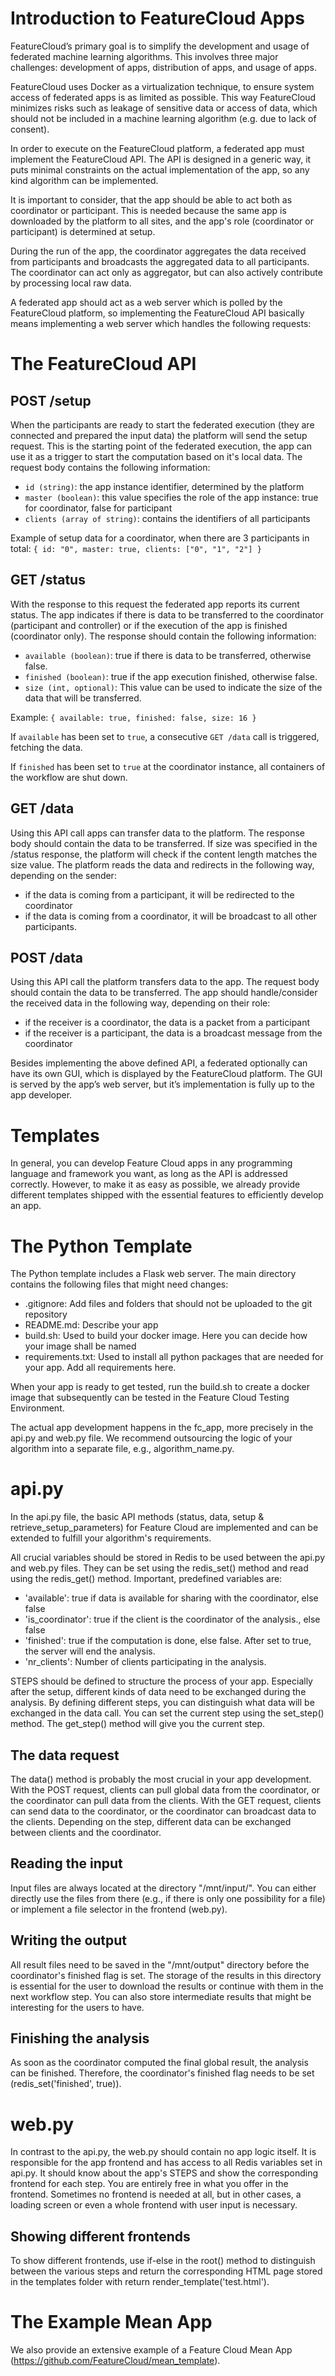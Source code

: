 # Introduction to FeatureCloud Apps

FeatureCloud’s primary goal is to simplify the development and usage of federated machine learning algorithms. This involves three major challenges: development of apps, distribution of apps, and usage of apps.

FeatureCloud uses Docker as a virtualization technique, to ensure system access of federated apps is as limited as possible. This way FeatureCloud minimizes risks such as leakage of sensitive data or access of data, which should not be included in a machine learning algorithm (e.g. due to lack of consent). 

In order to execute on the FeatureCloud platform, a federated app must implement the FeatureCloud API. The API is designed in a generic way, it puts minimal constraints on the actual implementation of the app, so any kind algorithm can be implemented.

It is important to consider, that the app should be able to act both as coordinator or participant. This is needed because the same app is downloaded by the platform to all sites, and the app's role (coordinator or participant) is determined at setup.

During the run of the app, the coordinator aggregates the data received from participants and broadcasts the aggregated data to all participants. 
The coordinator can act only as aggregator, but can also actively contribute by processing local raw data.

A federated app should act as a web server which is polled by the FeatureCloud platform, so implementing the FeatureCloud API basically means implementing a web server which handles the following requests:

# The FeatureCloud API

## POST /setup
When the participants are ready to start the federated execution (they are connected and prepared the input data) the platform will send the setup request.
This is the starting point of the federated execution, the app can use it as a trigger to start the computation based on it's local data.
The request body contains the following information:
- `id (string)`: the app instance identifier, determined by the platform
- `master (boolean)`: this value specifies the role of the app instance: true for coordinator, false for participant
- `clients (array of string)`: contains the identifiers of all participants
 
Example of setup data for a coordinator, when there are 3 participants in total:
`{
  id: "0",
  master: true,
  clients: ["0", "1", "2"]
}`
 
## GET /status
With the response to this request the federated app reports its current status.
The app indicates if there is data to be transferred to the coordinator (participant and controller) or if the execution of the app is finished (coordinator only).
The	response should contain the following information:
- `available (boolean)`: true if there is data to be transferred, otherwise false.
- `finished (boolean)`: true if the app execution finished, otherwise false.
- `size (int, optional)`: This value can be used to indicate the size of the data that will be transferred.
 
Example:
`{
  available: true,
  finished: false,
  size: 16
}`

If `available` has been set to `true`, a consecutive `GET /data` call is triggered, fetching the data.

If `finished` has been set to `true` at the coordinator instance, all containers of the workflow are shut down.
 
## GET /data
Using this API call apps can transfer data to the platform.
The response body should contain the data to be transferred. If size was specified in the /status response, the platform will check if the content length matches the size value.
The platform reads the data and redirects in the following way, depending on the sender: 
- if the data is coming from a participant, it will be redirected to the coordinator
- if the data is coming from a coordinator, it will be broadcast to all other participants.
 
## POST /data
Using this API call the platform transfers data to the app.
The request body should contain the data to be transferred.
The app should handle/consider the received data in the following way, depending on their role:
 - if the receiver is a coordinator, the data is a packet from a participant
 - if the receiver is a participant, the data is a broadcast message from the coordinator
 
Besides implementing the above defined API, a federated optionally can have its own GUI, which is displayed by the FeatureCloud platform.
The GUI is served by the app’s web server, but it’s implementation is fully up to the app developer.

# Templates
In general, you can develop Feature Cloud apps in any programming language and framework you want, as long as the API is addressed correctly. However, to make it as easy as possible, we already provide different templates shipped with the essential features to efficiently develop an app.

# The Python Template
The Python template includes a Flask web server. The main directory contains the following files that might need changes:
- .gitignore: Add files and folders that should not be uploaded to the git repository
- README.md: Describe your app
- build.sh: Used to build your docker image. Here you can decide how your image shall be named
- requirements.txt: Used to install all python packages that are needed for your app. Add all requirements here.

When your app is ready to get tested, run the build.sh to create a docker image that subsequently can be tested in the Feature Cloud Testing Environment.

The actual app development happens in the fc_app, more precisely in the api.py and web.py file. We recommend outsourcing the logic of your algorithm into a separate file, e.g., algorithm_name.py.

# api.py
In the api.py file, the basic API methods (status, data, setup & retrieve_setup_parameters) for Feature Cloud are implemented and can be extended to fulfill your algorithm's requirements. 

All crucial variables should be stored in Redis to be used between the api.py and web.py files. They can be set using the redis_set() method and read using the redis_get() method. Important, predefined variables are:
- 'available': true if data is available for sharing with the coordinator, else false
- 'is_coordinator': true if the client is the coordinator of the analysis., else false
- 'finished': true if the computation is done, else false. After set to true, the server will end the analysis.
- 'nr_clients': Number of clients participating in the analysis.

STEPS should be defined to structure the process of your app. Especially after the setup, different kinds of data need to be exchanged during the analysis. By defining different steps, you can distinguish what data will be exchanged in the data call. You can set the current step using the set_step() method. The get_step() method will give you the current step.

## The data request
The data() method is probably the most crucial in your app development. With the POST request, clients can pull global data from the coordinator, or the coordinator can pull data from the clients.  With the GET request, clients can send data to the coordinator, or the coordinator can broadcast data to the clients. Depending on the step, different data can be exchanged between clients and the coordinator.

## Reading the input
Input files are always located at the directory "/mnt/input/". You can either directly use the files from there (e.g., if there is only one possibility for a file) or implement a file selector in the frontend (web.py).

## Writing the output
All result files need to be saved in the "/mnt/output" directory before the coordinator's finished flag is set. The storage of the results in this directory is essential for the user to download the results or continue with them in the next workflow step. You can also store intermediate results that might be interesting for the users to have.

## Finishing the analysis
As soon as the coordinator computed the final global result, the analysis can be finished. Therefore, the coordinator's finished flag needs to be set (redis_set('finished', true)).

# web.py
In contrast to the api.py, the web.py should contain no app logic itself. It is responsible for the app frontend and has access to all Redis variables set in api.py. It should know about the app's STEPS and show the corresponding frontend for each step. You are entirely free in what you offer in the frontend. Sometimes no frontend is needed at all, but in other cases, a loading screen or even a whole frontend with user input is necessary. 

## Showing different frontends
To show different frontends, use if-else in the root() method to distinguish between the various steps and return the corresponding HTML page stored in the templates folder with return render_template('test.html').

# The Example Mean App
We also provide an extensive example of a Feature Cloud Mean App (https://github.com/FeatureCloud/mean_template). 
